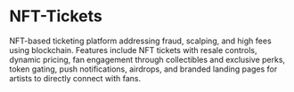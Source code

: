 # NFT-Tickets
NFT-based ticketing platform addressing fraud, scalping, and high fees using blockchain. Features include NFT tickets with resale controls, dynamic pricing, fan engagement through collectibles and exclusive perks, token gating, push notifications, airdrops, and branded landing pages for artists to directly connect with fans.

